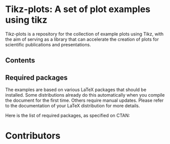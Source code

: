 # Tikz-plots: A set of plot examples using tikz

Tikz-plots is a repository for the collection of example plots using Tikz, with the aim of serving as a library that can accelerate the creation of plots for scientific publications and presentations.

## Contents


## Required packages

The examples are based on various LaTeX packages that should be installed. Some distributions already do this automatically when you compile the document for the first time. Others require manual updates. Please refer to the documentation of your LaTeX distribution for more details.

Here is the list of required packages, as specified on CTAN:

# Contributors
